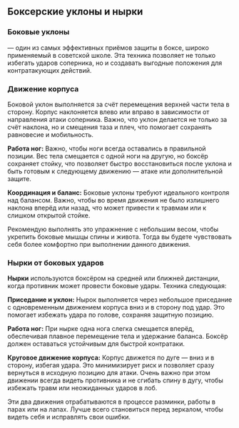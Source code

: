 ﻿## Боксерские уклоны и нырки

  

### Боковые уклоны
 — один из самых эффективных приёмов защиты в боксе, широко применяемый в советской школе. Эта техника позволяет не только избегать ударов соперника, но и создавать выгодные положения для контратакующих действий.

  

### Движение корпуса
 Боковой уклон выполняется за счёт перемещения верхней части тела в сторону. Корпус наклоняется влево или вправо в зависимости от направления атаки соперника. Важно, что уклон делается не только за счёт наклона, но и смещения таза и плеч, что помогает сохранять равновесие и мобильность.

  

**Работа ног:** Важно, чтобы ноги всегда оставались в правильной позиции. Вес тела смещается с одной ноги на другую, но боксёр сохраняет стойку, что позволяет быстро восстановиться после уклона и быть готовым к следующему движению — атаке или дополнительной защите.

  

**Координация и баланс:** Боковые уклоны требуют идеального контроля над балансом. Важно, чтобы во время движения не было излишнего наклона вперёд или назад, что может привести к травмам или к слишком открытой стойке.

  

Рекомендую выполнять это упражнение с небольшим весом, чтобы укрепить боковые мышцы спины и живота. Тогда вы будете чувствовать себя более комфортно при выполнении данного движения.

  

### Нырки от боковых ударов

  

**Нырки** используются боксёром на средней или ближней дистанции, когда противник может провести боковые удары. Техника следующая:

  

**Приседание и уклон:** Нырок выполняется через небольшое приседание с одновременным движением корпуса вниз и в сторону под удар. Это помогает избежать удара по голове, сохраняя защитную позицию.

  

**Работа ног:** При нырке одна нога слегка смещается вперёд, обеспечивая плавное перемещение тела и удержание баланса. Боксёр должен оставаться устойчивым для быстрой контратаки.

  

**Круговое движение корпуса:** Корпус движется по дуге — вниз и в сторону, избегая удара. Это минимизирует риск и позволяет сразу вернуться в исходную позицию для атаки. Очень важно при этом движении всегда видеть противника и не сгибать спину в дугу, чтобы избежать травм или неожиданных ударов в лоб.

  

Эти два движения отрабатываются в процессе разминки, работы в парах или на лапах. Лучше всего становиться перед зеркалом, чтобы видеть себя и исправлять свои ошибки.



